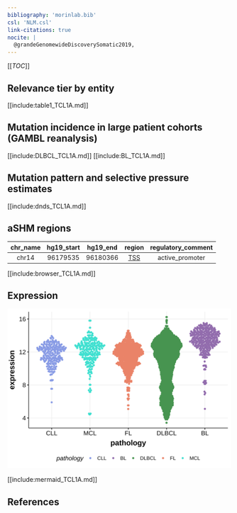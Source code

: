 ```yaml
---
bibliography: 'morinlab.bib'
csl: 'NLM.csl'
link-citations: true
nocite: |
  @grandeGenomewideDiscoverySomatic2019, 
---
```

[[_TOC_]]


## Relevance tier by entity

[[include:table1_TCL1A.md]]


## Mutation incidence in large patient cohorts (GAMBL reanalysis)

[[include:DLBCL_TCL1A.md]]
[[include:BL_TCL1A.md]]

## Mutation pattern and selective pressure estimates

[[include:dnds_TCL1A.md]]

## aSHM regions

|chr_name|hg19_start|hg19_end|region                                                                                    |regulatory_comment|
|:--------:|:----------:|:--------:|:------------------------------------------------------------------------------------------:|:------------------:|
|chr14   |96179535  |96180366|[TSS](https://genome.ucsc.edu/s/rdmorin/GAMBL%20hg19?position=chr14%3A96179535%2D96180366)|active_promoter   |



[[include:browser_TCL1A.md]]

## Expression
![](images/gene_expression/TCL1A_by_pathology.svg)

[[include:mermaid_TCL1A.md]]

## References

<!-- ORIGIN: grandeGenomewideDiscoverySomatic2019 -->
<!-- BL: grandeGenomewideDiscoverySomatic2019 -->
